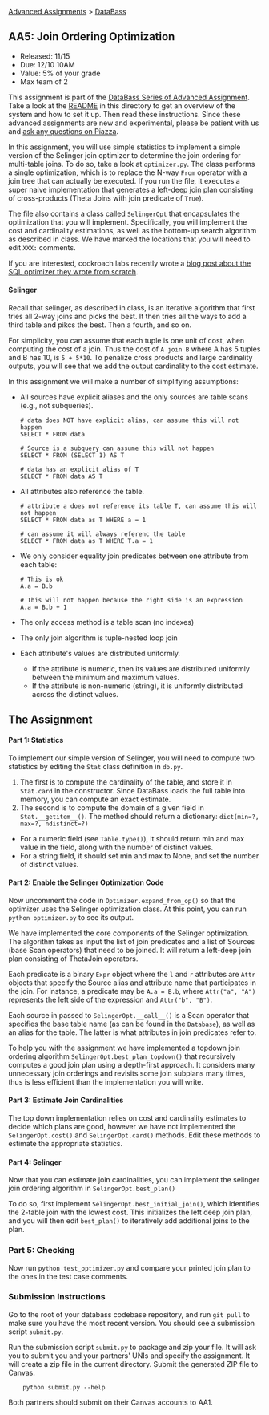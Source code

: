 [Advanced Assignments](./) > [DataBass](./databass)

## AA5: Join Ordering Optimization


* Released: 11/15
* Due: 12/10 10AM
* Value: 5% of your grade
* Max team of 2

This assignment is part of the [DataBass Series of Advanced Assignment](./).  Take a look at the [README](./) in this directory to get an overview of the system and how to set it up.  Then read these instructions.  Since these advanced assignments are new and experimental, please be patient with us and [ask any questions on Piazza](https://piazza.com/class/jgwnwiy186d6pu).

In this assignment, you will use simple statistics to implement a simple version of the Selinger join optimizer to determine the join ordering for multi-table joins.
To do so, take a look at `optimizer.py`.  The class performs a single optimization, which is to replace the N-way `From` operator with a join tree that can actually be executed.
If you run the file, it executes a super naive implementation that generates a left-deep join plan consisting of cross-products (Theta Joins with join predicate of `True`).   

The file also contains a class called `SelingerOpt` that encapsulates the optimization that you will implement.  Specifically, you will implement the cost and cardinality estimations, as well as the bottom-up search algorithm as described in class.  We have marked the locations that you will need to edit `XXX:` comments.

If you are interested, cockroach labs recently wrote a [blog post about the SQL optimizer they wrote from scratch](https://www.cockroachlabs.com/blog/building-cost-based-sql-optimizer/).


#### Selinger

Recall that selinger, as described in class, is an iterative algorithm that first tries all 2-way joins and picks the best.  It then tries all the ways to add a third table and pikcs the best.  Then a fourth, and so on.  

For simplicity, you can assume that each tuple is one unit of cost, when computing the cost of a join. Thus the cost of `A join B` where A has 5 tuples and B has 10, is `5 + 5*10`.   To penalize cross products and large cardinality outputs, you will see that we add the output cardinality to the cost estimate.

In this assignment we will make a number of simplifying assumptions:

* All sources have explicit aliases and the only sources are table scans  (e.g., not subqueries).  

      # data does NOT have explicit alias, can assume this will not happen
      SELECT * FROM data    
      
      # Source is a subquery can assume this will not happen
      SELECT * FROM (SELECT 1) AS T
      
      # data has an explicit alias of T
      SELECT * FROM data AS T

* All attributes also reference the table.  

      # attribute a does not reference its table T, can assume this will not happen
      SELECT * FROM data as T WHERE a = 1 
      
      # can assume it will always referenc the table 
      SELECT * FROM data as T WHERE T.a = 1 

* We only consider equality join predicates between one attribute from each table:

      # This is ok
      A.a = B.b  

      # This will not happen because the right side is an expression
      A.a = B.b + 1

* The only access method is a table scan (no indexes)
* The only join algorithm is tuple-nested loop join
* Each attribute's values are distributed uniformly. 
  * If the attribute is numeric, then its values are distributed uniformly between the minimum and maximum values.  
  * If the attribute is non-numeric (string), it is uniformly distributed across the distinct values.

## The Assignment


#### Part 1: Statistics

To implement our simple version of Selinger, you will need to compute two statistics by editing the `Stat` class definition in `db.py`.   

1. The first is to compute the cardinality of the table, and store it in `Stat.card` in the constructor.  Since DataBass loads the full table into memory, you can compute an exact estimate.     
1. The second is to compute the domain of a given field in `Stat.__getitem__()`.    The method should return a dictionary: `dict(min=?, max=?, ndistinct=?)`
  * For a numeric field (see `Table.type()`), it should return min and max value in the field, along with the number of distinct values.
  * For a string field, it should set min and max to None, and set the number of distinct values.


#### Part 2: Enable the Selinger Optimization Code

Now uncomment the code in `Optimizer.expand_from_op()` so that the optimizer uses the Selinger optimization class.   At this point, you can run `python optimizer.py` to see its output.

We have implemented the core components of the Selinger optimization.  The algorithm takes as input the list of join predicates and a list of Sources (base Scan operators) that need to be joined.  It will return a left-deep join plan consisting of ThetaJoin operators.

Each predicate is a binary `Expr` object where the `l` and `r` attributes are `Attr` objects that specify the Source alias and attribute name that participates in the join.  For instance, a predicate may be `A.a = B.b`, where `Attr("a", "A")` represents the left side of the expression and `Attr("b", "B")`.  

Each source in passed to `SelingerOpt.__call__()` is a Scan operator that specifies the base table name (as can be found in the `Database`), as well as an alias for the table.    The latter is what attributes in join predicates refer to.

To help you with the assignment we have implemented a topdown join ordering algorithm `SelingerOpt.best_plan_topdown()` that recursively computes a good join plan using a depth-first approach.   It considers many unnecessary join orderings and revisits some join subplans many times, thus is less efficient than the implementation you will write. 

#### Part 3: Estimate Join Cardinalities

The top down implementation relies on cost and cardinality estimates to decide which plans are good, however we have not implemented the `SelingerOpt.cost()` and `SelingerOpt.card()` methods.  Edit these methods to estimate the appropriate statistics.  

#### Part 4: Selinger

Now that you can estimate join cardinalities, you can implement the selinger join ordering algorithm in `SelingerOpt.best_plan()`    

To do so, first implement `SelingerOpt.best_initial_join()`, which identifies the 2-table join with the lowest cost.  This initializes the left deep join plan, and you will then edit `best_plan()` to iteratively add additional joins to the plan.

### Part 5: Checking

Now run `python test_optimizer.py` and compare your printed join plan to the ones in the test case comments.

### Submission Instructions


Go to the root of your databass codebase repository, and run `git pull` to make sure you have the most recent version.  You should see a submission script `submit.py`.

Run the submission script `submit.py` to package and zip your file.  It will ask you to submit you and your partners' UNIs and specify the assignment. It will create a zip file in the current directory.  Submit the generated ZIP file to Canvas. 

        python submit.py --help

Both partners should submit on their Canvas accounts to AA1.
